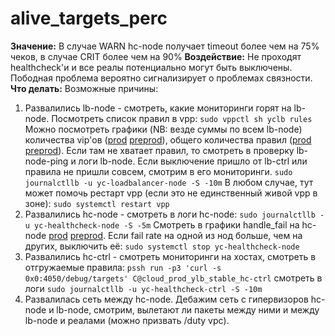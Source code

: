 # alive_targets_perc

**Значение:** В случае WARN hc-node получает timeout более чем на 75% чеков, в случае CRIT более чем на 90%
**Воздействие:** Не проходят healthcheck'и и все реалы потенциально могут быть выключены. Пободная проблема вероятно сигнализирует о проблемах связности.
**Что делать:** Возможные причины:
1. Развалились lb-node - смотреть, какие мониторинги горят на lb-node. Посмотреть список правил в vpp:
`sudo vppctl sh yclb rules`
Можно посмотреть графики (NB: везде суммы по всем lb-node) количества vip'ов ([prod](https://solomon.cloud.yandex-team.ru/?cluster=cloud_prod_ylb&project=yandexcloud&service=loadbalancer_node&env=prod&host=loadbalancer-node-myt3&graph=yandexcloud-ylb-prod-dataplane-lb-node-vips) [preprod](https://solomon.cloud.yandex-team.ru/?cluster=cloud_preprod_ylb&project=yandexcloud&service=loadbalancer_node&env=preprod&host=loadbalancer-node-myt1&graph=yandexcloud-ylb-preprod-dataplane-lb-node-vips)), общего количества правил ([prod](https://solomon.cloud.yandex-team.ru/?cluster=cloud_prod_ylb&project=yandexcloud&service=loadbalancer_node&env=prod&host=loadbalancer-node-myt3&graph=yandexcloud-ylb-prod-dataplane-lb-node-rules) [preprod](https://solomon.cloud.yandex-team.ru/?cluster=cloud_preprod_ylb&project=yandexcloud&service=loadbalancer_node&env=preprod&host=loadbalancer-node-myt1&graph=yandexcloud-ylb-preprod-dataplane-lb-node-rules)). Если там не хватает правил, то смотреть в проверку lb-node-ping и логи lb-node. Если выключение пришло от lb-ctrl или правила не пришли совсем, смотрим в его мониторинги.
`sudo journalctllb -u yc-loadbalancer-node -S -10m`
В любом случае, тут может помочь рестарт vpp (если это не единственный живой vpp в зоне):
`sudo systemctl restart vpp`
2. Развалились hc-node - смотреть в логи hc-node:
`sudo journalctllb -u yc-healthcheck-node -S -5m`
Смотреть в графики handle_fail на hc-node [prod](https://solomon.cloud.yandex-team.ru/?project=yandexcloud&cluster=cloud_prod_ylb&service=healthcheck_node&l.host=hc-node-rc1*&l.name=check_timeouts&graph=auto&transform=differentiate) [preprod](https://solomon.cloud.yandex-team.ru/?project=yandexcloud&cluster=cloud_preprod_ylb&service=healthcheck_node&l.host=hc-node-rc1*&l.name=check_timeouts&graph=auto&transform=differentiate). Если fail rate на одной из нод больше, чем на других, выключить её:
`sudo systemctl stop yc-healthcheck-node`
3. Развалились hc-ctrl - смотреть мониторинги на хостах, смотреть в отгружаемые правила:
`pssh run -p3 'curl -s 0x0:4050/debug/targets' C@cloud_prod_ylb_stable_hc-ctrl`
смотреть в логи
`sudo journalctllb -u yc-healthcheck-ctrl -S -10m`
4. Развалилась сеть между hc-node. Дебажим сеть с гипервизоров hc-node и lb-node, смотрим, вылетают ли пакеты между ними и между lb-node и реалами (можно призвать /duty vpc).

